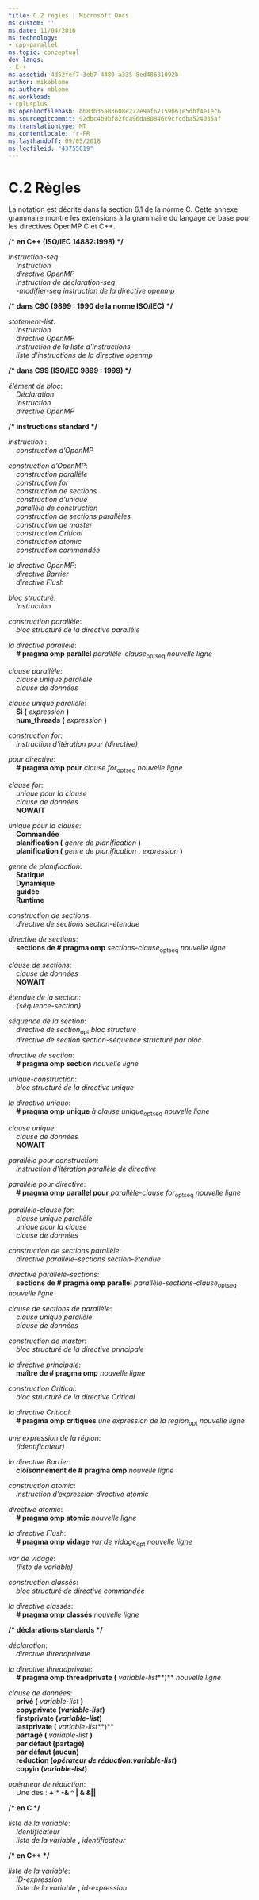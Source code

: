 ```yaml
---
title: C.2 règles | Microsoft Docs
ms.custom: ''
ms.date: 11/04/2016
ms.technology:
- cpp-parallel
ms.topic: conceptual
dev_langs:
- C++
ms.assetid: 4d52fef7-3eb7-4480-a335-8ed48681092b
author: mikeblome
ms.author: mblome
ms.workload:
- cplusplus
ms.openlocfilehash: bb83b35a03608e272e9af67159b61e5dbf4e1ec6
ms.sourcegitcommit: 92dbc4b9bf82fda96da80846c9cfcdba524035af
ms.translationtype: MT
ms.contentlocale: fr-FR
ms.lasthandoff: 09/05/2018
ms.locfileid: "43755019"
---
```

# <a name="c2-rules"></a>C.2 Règles
La notation est décrite dans la section 6.1 de la norme C. Cette annexe grammaire montre les extensions à la grammaire du langage de base pour les directives OpenMP C et C++.

**/\* en C++ (ISO/IEC 14882:1998) \*/**

*instruction-seq*:<br/>
&nbsp;&nbsp;&nbsp;&nbsp;*Instruction*<br/>
&nbsp;&nbsp;&nbsp;&nbsp;*directive OpenMP*<br/>
&nbsp;&nbsp;&nbsp;&nbsp;*instruction de déclaration-seq*<br/>
&nbsp;&nbsp;&nbsp;&nbsp;*-modifier-seq instruction de la directive openmp*

**/\* dans C90 (9899 : 1990 de la norme ISO/IEC) \*/**

*statement-list*:<br/>
&nbsp;&nbsp;&nbsp;&nbsp;*Instruction*<br/>
&nbsp;&nbsp;&nbsp;&nbsp;*directive OpenMP*<br/>
&nbsp;&nbsp;&nbsp;&nbsp;*instruction de la liste d’instructions*<br/>
&nbsp;&nbsp;&nbsp;&nbsp;*liste d’instructions de la directive openmp*

**/\* dans C99 (ISO/IEC 9899 : 1999) \*/**

*élément de bloc*:<br/>
&nbsp;&nbsp;&nbsp;&nbsp;*Déclaration*<br/>
&nbsp;&nbsp;&nbsp;&nbsp;*Instruction*<br/>
&nbsp;&nbsp;&nbsp;&nbsp;*directive OpenMP*

**/\* instructions standard \*/**

*instruction* :<br/>
&nbsp;&nbsp;&nbsp;&nbsp;*construction d’OpenMP*

*construction d’OpenMP*:<br/>
&nbsp;&nbsp;&nbsp;&nbsp;*construction parallèle*<br/>
&nbsp;&nbsp;&nbsp;&nbsp;*construction for*<br/>
&nbsp;&nbsp;&nbsp;&nbsp;*construction de sections*<br/>
&nbsp;&nbsp;&nbsp;&nbsp;*construction d’unique*<br/>
&nbsp;&nbsp;&nbsp;&nbsp;*parallèle de construction*<br/>
&nbsp;&nbsp;&nbsp;&nbsp;*construction de sections parallèles*<br/>
&nbsp;&nbsp;&nbsp;&nbsp;*construction de master*<br/>
&nbsp;&nbsp;&nbsp;&nbsp;*construction Critical*<br/>
&nbsp;&nbsp;&nbsp;&nbsp;*construction atomic*<br/>
&nbsp;&nbsp;&nbsp;&nbsp;*construction commandée*

*la directive OpenMP*:<br/>
&nbsp;&nbsp;&nbsp;&nbsp;*directive Barrier*<br/>
&nbsp;&nbsp;&nbsp;&nbsp;*directive Flush*

*bloc structuré*:<br/>
&nbsp;&nbsp;&nbsp;&nbsp;*Instruction*

*construction parallèle*:<br/>
&nbsp;&nbsp;&nbsp;&nbsp;*bloc structuré de la directive parallèle*

*la directive parallèle*:<br/>
&nbsp;&nbsp;&nbsp;&nbsp;**# pragma omp parallel** *parallèle-clause*<sub>optseq</sub> *nouvelle ligne*

*clause parallèle*:<br/>
&nbsp;&nbsp;&nbsp;&nbsp;*clause unique parallèle*<br/>
&nbsp;&nbsp;&nbsp;&nbsp;*clause de données*

*clause unique parallèle*:<br/>
&nbsp;&nbsp;&nbsp;&nbsp;**Si (** *expression* **)**<br/>
&nbsp;&nbsp;&nbsp;&nbsp;**num_threads (** *expression* **)**

*construction for*:<br/>
&nbsp;&nbsp;&nbsp;&nbsp;*instruction d’itération pour (directive)*

*pour directive*:<br/>
&nbsp;&nbsp;&nbsp;&nbsp;**# pragma omp pour** *clause for*<sub>optseq</sub> *nouvelle ligne*

*clause for*:<br/>
&nbsp;&nbsp;&nbsp;&nbsp;*unique pour la clause*<br/>
&nbsp;&nbsp;&nbsp;&nbsp;*clause de données*<br/>
&nbsp;&nbsp;&nbsp;&nbsp;**NOWAIT**

*unique pour la clause*:<br/>
&nbsp;&nbsp;&nbsp;&nbsp;**Commandée**<br/>
&nbsp;&nbsp;&nbsp;&nbsp;**planification (** *genre de planification* **)**<br/>
&nbsp;&nbsp;&nbsp;&nbsp;**planification (** *genre de planification* **,** *expression* **)**

*genre de planification*:<br/>
&nbsp;&nbsp;&nbsp;&nbsp;**Statique**<br/>
&nbsp;&nbsp;&nbsp;&nbsp;**Dynamique**<br/>
&nbsp;&nbsp;&nbsp;&nbsp;**guidée**<br/>
&nbsp;&nbsp;&nbsp;&nbsp;**Runtime**

*construction de sections*:<br/>
&nbsp;&nbsp;&nbsp;&nbsp;*directive de sections section-étendue*

*directive de sections*:<br/>
&nbsp;&nbsp;&nbsp;&nbsp;**sections de # pragma omp** *sections-clause*<sub>optseq</sub> *nouvelle ligne*

*clause de sections*:<br/>
&nbsp;&nbsp;&nbsp;&nbsp;*clause de données*<br/>
&nbsp;&nbsp;&nbsp;&nbsp;**NOWAIT**

*étendue de la section*:<br/>
&nbsp;&nbsp;&nbsp;&nbsp;*{séquence-section}*

*séquence de la section*:<br/>
&nbsp;&nbsp;&nbsp;&nbsp;*directive de section*<sub>opt</sub> *bloc structuré*<br/>
&nbsp;&nbsp;&nbsp;&nbsp;*directive de section section-séquence structuré par bloc.*

*directive de section*:<br/>
&nbsp;&nbsp;&nbsp;&nbsp;**# pragma omp section** *nouvelle ligne*

*unique-construction*:<br/>
&nbsp;&nbsp;&nbsp;&nbsp;*bloc structuré de la directive unique*

*la directive unique*:<br/>
&nbsp;&nbsp;&nbsp;&nbsp;**# pragma omp unique** *à clause unique*<sub>optseq</sub> *nouvelle ligne*

*clause unique*:<br/>
&nbsp;&nbsp;&nbsp;&nbsp;*clause de données*<br/>
&nbsp;&nbsp;&nbsp;&nbsp;**NOWAIT**

*parallèle pour construction*:<br/>
&nbsp;&nbsp;&nbsp;&nbsp;*instruction d’itération parallèle de directive*

*parallèle pour directive*:<br/>
&nbsp;&nbsp;&nbsp;&nbsp;**# pragma omp parallel pour** *parallèle-clause for*<sub>optseq</sub> *nouvelle ligne*

*parallèle-clause for*:<br/>
&nbsp;&nbsp;&nbsp;&nbsp;*clause unique parallèle*<br/>
&nbsp;&nbsp;&nbsp;&nbsp;*unique pour la clause*<br/>
&nbsp;&nbsp;&nbsp;&nbsp;*clause de données*

*construction de sections parallèle*:<br/>
&nbsp;&nbsp;&nbsp;&nbsp;*directive parallèle-sections section-étendue*

*directive parallèle-sections*:<br/>
&nbsp;&nbsp;&nbsp;&nbsp;**sections de # pragma omp parallel** *parallèle-sections-clause*<sub>optseq</sub> *nouvelle ligne*

*clause de sections de parallèle*:<br/>
&nbsp;&nbsp;&nbsp;&nbsp;*clause unique parallèle*<br/>
&nbsp;&nbsp;&nbsp;&nbsp;*clause de données*

*construction de master*:<br/>
&nbsp;&nbsp;&nbsp;&nbsp;*bloc structuré de la directive principale*

*la directive principale*:<br/>
&nbsp;&nbsp;&nbsp;&nbsp;**maître de # pragma omp** *nouvelle ligne*

*construction Critical*:<br/>
&nbsp;&nbsp;&nbsp;&nbsp;*bloc structuré de la directive Critical*

*la directive Critical*:<br/>
&nbsp;&nbsp;&nbsp;&nbsp;**# pragma omp critiques** *une expression de la région*<sub>opt</sub> *nouvelle ligne*

*une expression de la région*:<br/>
&nbsp;&nbsp;&nbsp;&nbsp;*(identificateur)*

*la directive Barrier*:<br/>
&nbsp;&nbsp;&nbsp;&nbsp;**cloisonnement de # pragma omp** *nouvelle ligne*

*construction atomic*:<br/>
&nbsp;&nbsp;&nbsp;&nbsp;*instruction d’expression directive atomic*

*directive atomic*:<br/>
&nbsp;&nbsp;&nbsp;&nbsp;**# pragma omp atomic** *nouvelle ligne*

*la directive Flush*:<br/>
&nbsp;&nbsp;&nbsp;&nbsp;**# pragma omp vidage** *var de vidage*<sub>opt</sub> *nouvelle ligne*

*var de vidage*:<br/>
&nbsp;&nbsp;&nbsp;&nbsp;*(liste de variable)*

*construction classés*:<br/>
&nbsp;&nbsp;&nbsp;&nbsp;*bloc structuré de directive commandée*

*la directive classés*:<br/>
&nbsp;&nbsp;&nbsp;&nbsp;**# pragma omp classés** *nouvelle ligne*

**/\* déclarations standards \*/**

*déclaration*:<br/>
&nbsp;&nbsp;&nbsp;&nbsp;*directive threadprivate*

*la directive threadprivate*:<br/>
&nbsp;&nbsp;&nbsp;&nbsp;**# pragma omp threadprivate (** *variable-list***)** *nouvelle ligne* 

*clause de données*:<br/>
&nbsp;&nbsp;&nbsp;&nbsp;**privé (** *variable-list* **)**<br/>
&nbsp;&nbsp;&nbsp;&nbsp;**copyprivate (***variable-list***)** <br/>
&nbsp;&nbsp;&nbsp;&nbsp;**firstprivate (***variable-list***)** <br/>
&nbsp;&nbsp;&nbsp;&nbsp;**lastprivate (** *variable-list***)** <br/>
&nbsp;&nbsp;&nbsp;&nbsp;**partagé (** *variable-list* **)**<br/>
&nbsp;&nbsp;&nbsp;&nbsp;**par défaut (partagé)**<br/>
&nbsp;&nbsp;&nbsp;&nbsp;**par défaut (aucun)**<br/>
&nbsp;&nbsp;&nbsp;&nbsp;**réduction (***opérateur de réduction***:***variable-list***)** <br/>
&nbsp;&nbsp;&nbsp;&nbsp;**copyin (***variable-list***)** 

*opérateur de réduction*:<br/>
&nbsp;&nbsp;&nbsp;&nbsp;Une des :  **+  \* -& ^ &#124; & &&#124;&#124;**

**/\* en C \*/**

*liste de la variable*:<br/>
&nbsp;&nbsp;&nbsp;&nbsp;*Identificateur*<br/>
&nbsp;&nbsp;&nbsp;&nbsp;*liste de la variable* **,** *identificateur*

**/\* en C++ \*/**

*liste de la variable*:<br/>
&nbsp;&nbsp;&nbsp;&nbsp;*ID-expression*<br/>
&nbsp;&nbsp;&nbsp;&nbsp;*liste de la variable* **,** *id-expression*